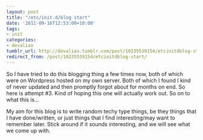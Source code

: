 ```yaml
---
layout: post
title: "/etc/init.d/blog start"
date: '2011-09-16T12:53:00+10:00'
tags:
- init
categories:
- devalias
tumblr_url: http://devalias.tumblr.com/post/10235539154/etcinitdblog-start
redirect_from: /post/10235539154/etcinitdblog-start/
---
```

So I have tried to do this blogging thing a few times now, both of which were on Wordpress hosted on my own server. Both of which I found I kind of never updated and then promptly forgot about for months on end. So here is attempt #3. Kind of hoping this one will actually work out. So on to what this is...

My aim for this blog is to write random techy type things, be they things that I have done/written, or just things that I find interesting/may want to remember later. Stick around if it sounds interesting, and we will see what we come up with.